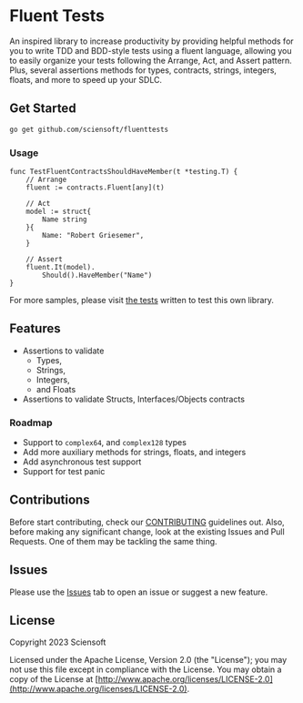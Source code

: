 # Fluent Tests

An inspired library to increase productivity by providing helpful methods for you to write TDD and BDD-style tests using a fluent language, allowing you to easily organize your tests following the Arrange, Act, and Assert pattern. Plus, several assertions methods for types, contracts, strings, integers, floats, and more to speed up your SDLC.

## Get Started

```bash
go get github.com/sciensoft/fluenttests
```

### Usage

```golang
func TestFluentContractsShouldHaveMember(t *testing.T) {
    // Arrange
    fluent := contracts.Fluent[any](t)

    // Act
    model := struct{
        Name string 
    }{
        Name: "Robert Griesemer",
    }

    // Assert
    fluent.It(model).
        Should().HaveMember("Name")
}
```

For more samples, please visit [the tests] written to test this own library.

## Features

- Assertions to validate
  - Types,
  - Strings,
  - Integers,
  - and Floats
- Assertions to validate Structs, Interfaces/Objects contracts

### Roadmap

- Support to `complex64`, and `complex128` types
- Add more auxiliary methods for strings, floats, and integers
- Add asynchronous test support
- Support for test panic

## Contributions

Before start contributing, check our [CONTRIBUTING] guidelines out. Also, before making any significant change, look at the existing Issues and Pull Requests. One of them may be tackling the same thing.

## Issues

Please use the [Issues] tab to open an issue or suggest a new feature.

## License

Copyright 2023 Sciensoft

Licensed under the Apache License, Version 2.0 (the "License");
you may not use this file except in compliance with the License.
You may obtain a copy of the License at [http://www.apache.org/licenses/LICENSE-2.0](http://www.apache.org/licenses/LICENSE-2.0).

[CONTRIBUTING]: ./CONTRIBUTING.md
[Issues]: ./../../../issues
[the tests]: ./test
